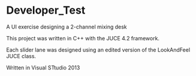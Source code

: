 # Developer_Test

A UI exercise designing a 2-channel mixing desk

This project was written in C++ with the JUCE 4.2 framework.

Each slider lane was designed using an edited version of the LookAndFeel JUCE class.

Written in Visual STtudio 2013
